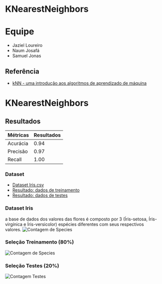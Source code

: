 # KNearestNeighbors
# Equipe
- Jaziel Loureiro
- Naum Josafá
- Samuel Jonas
## Referência

 - [kNN - uma introdução aos algoritmos de aprendizado de máquina](https://medium.com/dftblog/knn-introdu%C3%A7%C3%A3o-aos-algoritmos-de-aprendizado-de-m%C3%A1quina-dd2107693651)

# KNearestNeighbors

## Resultados

|      Métricas | Resultados |
| ----------------- | ---------------------------------------------------------------- |
| Acurácia | 0.94 |
| Precisão | 0.97 |
| Recall   | 1.00 |


### Dataset

 - [Dataset Iris.csv](https://github.com/josafa-dieb/KNearestNeighbors/blob/main/dataset/Iris.csv)
 - [Resultado: dados de treinamento](https://github.com/josafa-dieb/KNearestNeighbors/blob/main/dataset/Iris.csv)
 - [Resultado: dados de testes](https://github.com/josafa-dieb/KNearestNeighbors/blob/main/dataset/Iris.csv)
 

### Dataset Iris
a base de dados dos valores das flores é composto por 3 (Íris-setosa, Íris-virgínica e Íris-versicolor) espécies diferentes com seus respectivos valores.
![Contagem de Species](https://github.com/josafa-dieb/KNearestNeighbors/assets/49986895/0056ea49-9d76-4208-8983-c5b9a20d56fe)


### Seleção Treinamento (80%)
![Contagem de Species](https://github.com/josafa-dieb/KNearestNeighbors/assets/49986895/68aace99-7f68-4e49-9c1f-697ab66dc101)

### Seleção Testes (20%)
![Contagem Testes](https://github.com/josafa-dieb/KNearestNeighbors/assets/49986895/df088006-3b4e-4bad-942e-8e1607959481)
